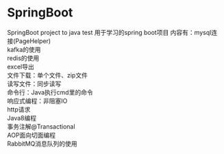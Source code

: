 # SpringBoot
SpringBoot project to java test
用于学习的spring boot项目
内容有：mysql连接(PageHelper)<br>
kafka的使用<br>
redis的使用<br>
excel导出<br>
文件下载：单个文件、zip文件<br>
读写文件：同步读写<br>
命令行：Java执行cmd里的命令<br>
响应式编程：非阻塞IO<br>
http请求<br>
Java8编程<br>
事务注解@Transactional<br>
AOP面向切面编程<br>
RabbitMQ消息队列的使用<br>
